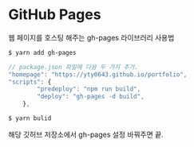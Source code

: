 # GitHub Pages

웹 페이지를 호스팅 해주는 gh-pages 라이브러리 사용법

```bash
$ yarn add gh-pages
```

```javascript
// package.json 파일에 다음 두 가지 추가.
"homepage": "https://yty0643.github.io/portfolio",
"scripts": {
        "predeploy": "npm run build",
        "deploy": "gh-pages -d build",
    },
```

```bash
$ yarn bulid
```

해당 깃허브 저장소에서 gh-pages 설정 바꿔주면 끝.
